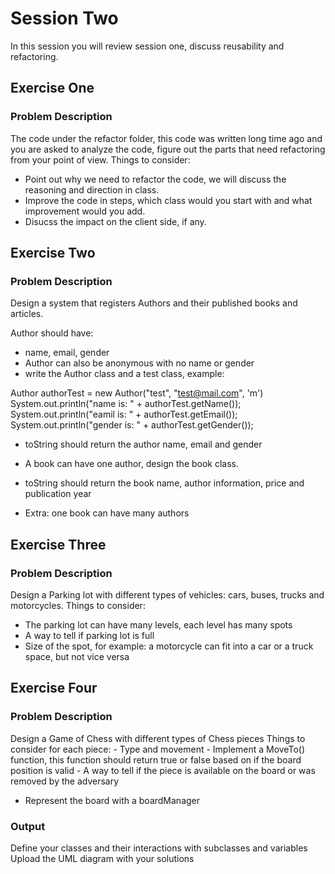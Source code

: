 # Session Two

In this session you will review session one, discuss reusability and refactoring.

## Exercise One

### Problem Description

The code under the refactor folder, this code was written long time ago and you are asked to analyze the code, figure out the parts that need refactoring from your point of view.
Things to consider:
- Point out why we need to refactor the code, we will discuss the reasoning and direction in class.
- Improve the code in steps, which class would you start with and what improvement would you add.
- Disucss the impact on the client side, if any.

## Exercise Two

### Problem Description

Design a system that registers Authors and their published books and articles. 

Author should have:
- name, email, gender
- Author can also be anonymous with no name or gender
- write the Author class and a test class, example:

Author authorTest = new Author("test", "test@mail.com", 'm')
System.out.println("name is: " + authorTest.getName());  
System.out.println("eamil is: " + authorTest.getEmail()); 
System.out.println("gender is: " + authorTest.getGender()); 
- toString should return the author name, email and gender

- A book can have one author, design the book class.
- toString should return the book name, author information, price and publication year

- Extra: one book can have many authors

## Exercise Three

### Problem Description
Design a Parking lot with different types of vehicles: cars, buses, trucks and motorcycles.
Things to consider:
- The parking lot can have many levels, each level has many spots
- A way to tell if parking lot is full
- Size of the spot, for example: a motorcycle can fit into a car or a truck space, but not vice versa

## Exercise Four

### Problem Description
Design a Game of Chess with different types of Chess pieces
Things to consider for each piece:
	- Type and movement
	- Implement a MoveTo() function, this function should return true or false based on if the board position is valid
	- A way to tell if the piece is available on the board or was removed by the adversary
- Represent the board with a boardManager

### Output
Define your classes and their interactions with subclasses and variables
Upload the UML diagram with your solutions
